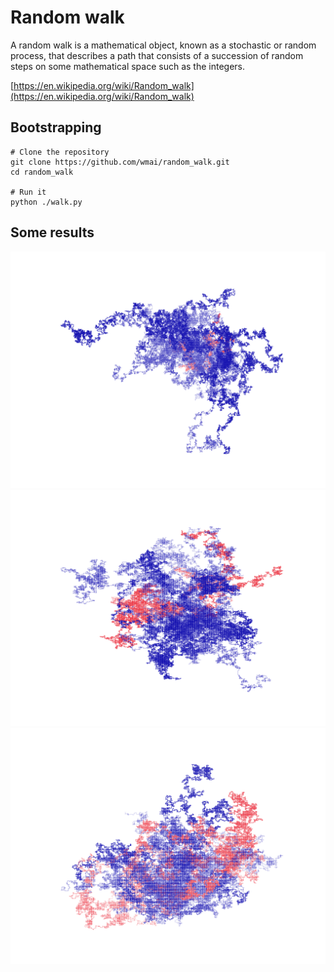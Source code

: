 # Random walk

A random walk is a mathematical object, known as a stochastic or random process, that describes a path that consists of a succession of random steps on some mathematical space such as the integers.

[https://en.wikipedia.org/wiki/Random_walk](https://en.wikipedia.org/wiki/Random_walk)

## Bootstrapping

``` shell
# Clone the repository
git clone https://github.com/wmai/random_walk.git
cd random_walk

# Run it
python ./walk.py
```

## Some results

![example 1](https://github.com/wmai/random_walk/blob/master/examples/example_152852255389897783766871400726987513471.png)
![example 2](https://github.com/wmai/random_walk/blob/master/examples/example_174644242887850768245718862623330222354.png)
![example 3](https://github.com/wmai/random_walk/blob/master/examples/example_311193331903132022201100372927498381158.png)
